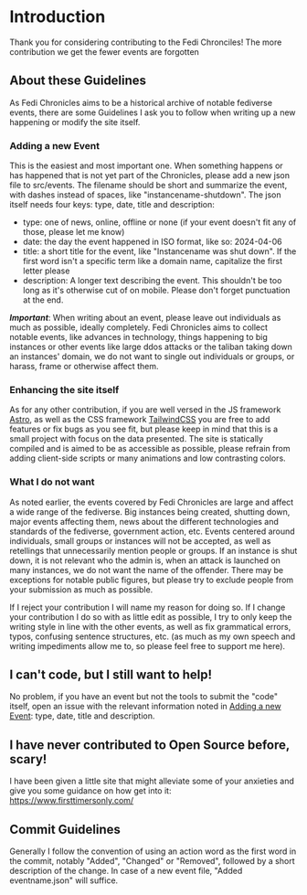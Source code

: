 # Introduction

Thank you for considering contributing to the Fedi Chronciles! The more contribution we get the fewer events are forgotten 

## About these Guidelines

As Fedi Chronicles aims to be a historical archive of notable fediverse events, there are some Guidelines I ask you to 
follow when writing up a new happening or modify the site itself.

### Adding a new Event

This is the easiest and most important one. When something happens or has happened that is not yet part of the Chronicles, 
please add a new json file to src/events. The filename should be short and summarize the event, with dashes instead of spaces, 
like "instancename-shutdown". The json itself needs four keys: type, date, title and description:

- type: one of news, online, offline or none (if your event doesn't fit any of those, please let me know)
- date: the day the event happened in ISO format, like so: 2024-04-06
- title: a short title for the event, like "Instancename was shut down". If the first word isn't a specific term like a 
  domain name, capitalize the first letter please
- description: A longer text describing the event. This shouldn't be too long as it's otherwise cut of on mobile. Please 
  don't forget punctuation at the end.

***Important***: When writing about an event, please leave out individuals as much as possible, ideally completely. Fedi 
Chronicles aims to collect notable events, like advances in technology, things happening to big instances or other events 
like large ddos attacks or the taliban taking down an instances' domain, we do not want to single out individuals or groups, 
or harass, frame or otherwise affect them. 

### Enhancing the site itself 

As for any other contribution, if you are well versed in the JS framework [Astro](https://docs.astro.build/en/getting-started/), 
as well as the CSS framework [TailwindCSS](https://tailwindcss.com/) you are free to add features or fix bugs as you see fit, 
but please keep in mind that this is a small project with focus on the data presented. The site is statically compiled and is 
aimed to be as accessible as possible, please refrain from adding client-side scripts or many animations and low contrasting colors. 

### What I do not want

As noted earlier, the events covered by Fedi Chronicles are large and affect a wide range of the fediverse. Big instances 
being created, shutting down, major events affecting them, news about the different technologies and standards of the fediverse, 
government action, etc. Events centered around individuals, small groups or instances will not be accepted, as well as 
retellings that unnecessarily mention people or groups. If an instance is shut down, it is not relevant who the admin is, 
when an attack is launched on many instances, we do not want the name of the offender. There may be exceptions for notable 
public figures, but please try to exclude people from your submission as much as possible. 

If I reject your contribution I will name my reason for doing so. If I change your contribution I do so with as little 
edit as possible, I try to only keep the writing style in line with the other events, as well as fix grammatical errors, 
typos, confusing sentence structures, etc. (as much as my own speech and writing impediments allow me to, so please feel 
free to support me here).

## I can't code, but I still want to help!

No problem, if you have an event but not the tools to submit the "code" itself, open an issue with the relevant 
information noted in [Adding a new Event](#adding-a-new-event): type, date, title and description.

## I have never contributed to Open Source before, scary!

I have been given a little site that might alleviate some of your anxieties and give you some guidance on how get into it:
https://www.firsttimersonly.com/

## Commit Guidelines 

Generally I follow the convention of using an action word as the first word in the commit, notably "Added", "Changed" or "Removed",
followed by a short description of the change. In case of a new event file, "Added eventname.json" will suffice. 


